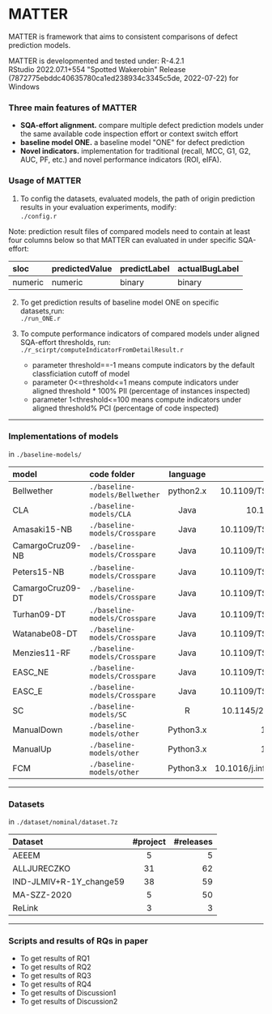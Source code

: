 # MATTER
MATTER is framework that aims to consistent comparisons of defect prediction models.

MATTER is developmented and tested under: 
R-4.2.1   
RStudio 2022.07.1+554 "Spotted Wakerobin" Release (7872775ebddc40635780ca1ed238934c3345c5de, 2022-07-22) for Windows   

### Three main features of MATTER
- **SQA-effort alignment.** compare multiple defect prediction models under the same available code inspection effort or context switch effort 
- **baseline model ONE.** a baseline model "ONE" for defect prediction  
- **Novel indicators.** implementation for traditional (recall, MCC, G1, G2, AUC, PF, etc.) and novel performance indicators (ROI, eIFA).     

### Usage of MATTER
1. To config the datasets, evaluated models, the path of origin prediction results in your evaluation experiments, modify:    
 `./config.r`    
 
 Note: prediction result files of compared models need to contain at least four columns below so that MATTER can evaluated in under specific SQA-effort:
 
 
 | sloc  | predictedValue | predictLabel | actualBugLabel |
 | :-------- | :---------- | :----------- | :----------|
 | numeric  | numeric  | binary  | binary  |

2. To get prediction results of baseline model ONE on specific datasets,run:  
   `./run_ONE.r`  
   
3. To compute performance indicators of compared models under aligned SQA-effort thresholds, run:   
 `./r_scirpt/computeIndicatorFromDetailResult.r` 
   - parameter threshold==-1 means compute indicators by the default classficiation cutoff of model
   - parameter 0<=threshold<=1 means compute indicators under aligned threshold * 100% PII (percentage of instances inspected)
   - parameter 1<threshold<=100 means compute indicators under aligned threshold% PCI (percentage of code inspected)



----
                    
### Implementations of models 
in `./baseline-models/`

| model  | code folder  | language |DOI|
| :---------| :------------ |:---------------:| -----:|
| Bellwether | `./baseline-models/Bellwether`      | python2.x | 10.1109/TSE.2018.2821670 |
| CLA | `./baseline-models/CLA`       |    Java     |  10.1109/ASE.2015.56 |
| Amasaki15-NB | `./baseline-models/Crosspare`   | Java        |  10.1109/TSE.2017.2724538   |
|CamargoCruz09-NB | `./baseline-models/Crosspare`   | Java        |  10.1109/TSE.2017.2724538   |
| Peters15-NB | `./baseline-models/Crosspare`   | Java        |  10.1109/TSE.2017.2724538   |
| CamargoCruz09-DT | `./baseline-models/Crosspare`   | Java        |  10.1109/TSE.2017.2724538  |
| Turhan09-DT | `./baseline-models/Crosspare`   | Java       |  10.1109/TSE.2017.2724538   |
| Watanabe08-DT | `./baseline-models/Crosspare`   | Java       |  10.1109/TSE.2017.2724538   |
| Menzies11-RF | `./baseline-models/Crosspare`   | Java       |  10.1109/TSE.2017.2724538   |
| EASC_NE | `./baseline-models/Crosspare`   | Java       |  10.1109/TSE.2019.2939303   |
| EASC_E | `./baseline-models/Crosspare`   | Java       |  10.1109/TSE.2019.2939303  |
| SC | `./baseline-models/SC`   | R      |  10.1145/2884781.2884839   |
| ManualDown | `./baseline-models/other`      | Python3.x | 10.1145/3183339 |
| ManualUp | `./baseline-models/other`      | Python3.x | 10.1145/3183339 |
| FCM | `./baseline-models/other`      | Python3.x | 10.1016/j.infsof.2020.106287 |

---

### Datasets
in `./dataset/nominal/dataset.7z`

| Dataset  | #project  |#releases |
| :------------ |:---------------:| -----:|
| AEEEM      | 5 | 5 |
| ALLJURECZKO      |    31     |  62 |
| IND-JLMIV+R-1Y_change59 | 38        |  59   |
| MA-SZZ-2020      | 5 | 50 |
| ReLink      | 3 | 3 |

----
### Scripts and results of RQs in paper
- To get results of RQ1
- To get results of RQ2
- To get results of RQ3
- To get results of RQ4
-  To get results of Discussion1
-  To get results of Discussion2



